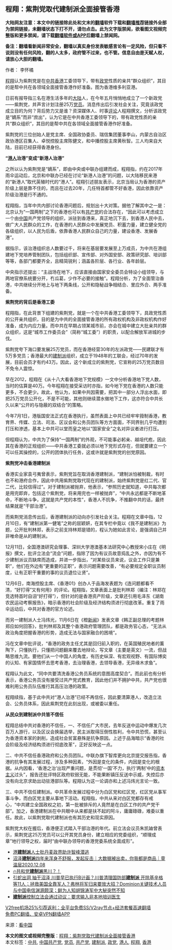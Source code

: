  <h2>程翔：紫荆党取代建制派全面接管香港</h2> <p class="notice"><b>大陆网友注意：本文中的链接除此处和文末的<a href="https://github.com/bannedbook/fanqiang" >翻墙</a>软件下载和<a href="https://github.com/killgcd/justmysocks/blob/master/README.md">翻墙推荐</a>链接外全部为禁网链接，未翻墙状态下打不开，请勿点击。此为文字版禁闻，欲看图文视频完整版和更多禁闻，请下载<a href="https://github.com/bannedbook/fanqiang">翻墙软件或APP</a>后翻墙上禁闻网。</p><p>备注：翻墙看新闻非常安全，翻墙以真实身份发表敏感言论有一定风险，但只看不说则没有任何风险，翻的人太多，政府管不过来，也不管。信息自由是天赋人权，请放心大胆的翻墙。</b></p>  <div class="entry"> <p>作者： 李怀橘</p> <p id="conimg"><a href="https://www.bannedbook.org/bnews/tag/%e7%a8%8b%e7%bf%94/" class="st_tag internal_tag" rel="tag" title="标签 程翔 下的日志">程翔</a>认为紫荆党是在<a href="https://www.bannedbook.org/bnews/tag/%e4%b8%ad%e5%85%b1/" class="st_tag internal_tag" rel="tag" title="标签 中共 下的日志">中共</a><a href="https://www.bannedbook.org/bnews/tag/%e9%a6%99%e6%b8%af/" class="st_tag internal_tag" rel="tag" title="标签 香港 下的日志">香港</a>工委领导下，带有<a href="https://www.bannedbook.org/bnews/tag/%E6%94%BF%E5%85%9A/" class="st_tag internal_tag" rel="tag" title="标签 政党 下的日志">政党</a>性质的亲共“群众组织”，其目的是帮中共在各领域全面接管香港作好准备。图为香港维多利亚港。</p> <p>日前有报导指三名在港生活多年的<span class='wp_keywordlink_affiliate'><a href="https://www.bannedbook.org/" title="大陆" target="_blank">大陆</a></span>人，在今年五月悄悄地成立了一个新政党——紫荆党，并声言计划注册25万<a href="https://www.bannedbook.org/bnews/tag/%E5%85%9A%E5%91%98/" class="st_tag internal_tag" rel="tag" title="标签 党员 下的日志">党员</a>。消息传出后引发社会关注，究竟该政党成立目的为何？背后势力又是谁？资深媒体人、时事<span class='wp_keywordlink_affiliate'><a href="https://www.bannedbook.org/bnews/comments/" title="新闻评论" target="_blank">评论</a></span>人程翔撰文，分析该政党是“嫡系”而非“庶出”，认为它是在中共香港工委领导下的，带有政党性质的亲共“群众组织”，其目的是帮中共在各领域全面接管香港作好准备。</p> <p>紫荆党的三位创始人是党主席、全国政协委员、瑞信集团董事李山，内蒙古自治区政协港区召集人、卓悦控股主席陈健文，和中播控股主席黄秋智。三人均来自大陆，目前已经获得香港身份。</p> <p><strong>“<a href="https://www.bannedbook.org/bnews/tag/%e6%b8%af%e4%ba%ba/" class="st_tag internal_tag" rel="tag" title="标签 港人 下的日志">港人</a>治港”变成“新港人治港”</strong></p> <p>之所以认为紫荆党是“嫡系”，即由中央或中联办组建而成，程翔指，约在2017年雨伞运动后，北京和中联办已经在讨论“新港人治港”的问题，以大陆移民来港的“新港人”取代英殖时代的“港人”。程翔引述朋友表示，北京当局认为香港的资产阶级上层是靠不住的，而且在过去20年，几任特首都管不好香港，因此依靠资产阶级治港是行不通的。</p> <p>程翔指，当年中共内部讨论香港问题后，规划出十大对策。据他了解其中之一是：北京认为“一国两制”之下的香港也可以有<a href="https://www.bannedbook.org/bnews/tag/%e5%85%b1%e4%ba%a7%e5%85%9a/" class="st_tag internal_tag" rel="tag" title="标签 共产党 下的日志">共产党</a>的合法存在，“因此可以考虑成立一个由<span class='wp_keywordlink_affiliate'><a href="https://www.bannedbook.org/" title="中国" target="_blank">中国</a></span>共产党领导的组织，派驻到香港来，真正地沉下去，到香港人民中去，做广大人民群众的工作，在香港的人民群众中发展党员、积蓄力量，建立健全党的各级组织，以人民为后盾，依靠香港人民群众自己的力量，建设香港、发展香港”。</p>  <p>据指示，该治港组织总人数要过千，将来在基层要发展至上万成员，为中共在港组建地下党培养管制团队，包括组织部、宣传部、对外国安部、政策研究部、培训部等等，各部门都要齐全，且精简锐利；涵盖各阶层、各行业、各年龄层。</p> <p>中央指示还提出：“主战场在地下，应该直接由国家安全委员会特设小组领导，与两地官僚系统要分开，冇瓜葛，少作不必要的接触”。程翔分析，为了全面管治香港，中共继续分开地上与地下两条线，公开和隐秘战争相结合、里应外合、两手准备。</p> <p><strong>紫荆党的背后是香港工委</strong></p> <p>程翔指，在此背景下组建的紫荆党，就是一个在中共香港工委领导下，具政党性质的公开亲共组织，目的是为中共的全面接管香港的所有政权机构及非政权机构作好准备，成为内应力量。而中共在早期占领某城市前，亦会在城中建立大批亲共的群众组织，这是“城市工作委员会”（简称“城工委”）的职责，以配合解放军进城的步伐。</p> <p>紫荆党夸下海口要发展25万党员，而在香港经营30年的左派政党——民建联才有5万多党员；香港最大的<a href="https://www.bannedbook.org/bnews/tag/%e5%bb%ba%e5%88%b6%e6%b4%be/" class="st_tag internal_tag" rel="tag" title="标签 建制派 下的日志">建制派</a>组织，成立于1948年的工联会，经过70年的发展，目前会员才有约43万。因此，这个新成立的紫荆党，它宣称的25万党员数目不免令人震惊。</p> <p>早在2012，程翔在《从十八大看香港地下党规模》一文中分析香港地下党人数，当时的估算是40万。今年程翔在接受采访时亦指，如今地下党在香港的人数只能更多，不会更少。故此，他认为，如果中共因需要，把其中一部分人浮出水面，即把25万党员公开化，不是不可能，其他则继续潜水做地下工作，这亦符合中共长久以来“公开的与隐蔽的双结合”的策略。</p> <p>今年7月1日，港版国安法正式在香港执行，虽然表面上中共已经牢牢箝制香港，教育界、传媒、立法、司法、区议会和公务员团队等方方面面，不同界别几乎均遭到打压和渗透，基本上中共可以堂而皇之地以“国家安全”之名对异议者进行打压。</p>  <p>但程翔认为，中共为了保持“一国两制”的外观，不可能事必躬亲、越俎代庖，因此其在香港的正规组织——中共香港工委就必须以地下党形式存在，但就要建立一个可以任其操控的，公开的团体执行任务，这或许就是紫荆党的创党原因。</p> <p><strong>紫荆党冲击香港建制派</strong></p> <p>香港实业家袁弓夷曾表示，紫荆党旨在取消香港建制派，“建制派怕被制裁，有时也不和港府合作，因此中共用紫荆党取代现在的建制派，始终紫荆党是红二代、官二代，比较信得过”。对于建制派被抛弃，他表示，“参照历史就知道，中共每次都是用完即弃，包括这个紫荆党，将来用完也一样被抛弃”，“中共永远都是不断地革命，不断地斗争，这就是共产党的本性”，香港人不抗争，不推翻中共的话，最终结果就是“干部治港”。</p> <p>而紫荆党消息传出后，香港建制派的动向亦引发社会关注。程翔在文章中指，12月10日，有“建制派第一健笔”之称的屈颖妍，在其专栏中竟以《我不是建制派》为题，公开批判林郑，表示之前支持林郑是错的，程认为她如此言论，是强调自己并非唯命是从的建制派。</p> <p>12月11日，全国港澳研究会理事、深圳大学港澳基本法研究中心教授宋小庄在《明报》撰文，批评立法会“流会”问题，指除了因为有议员故意捣乱之外，亦因为有不少建制派议员缺席而造成，并进一步指出，“对某些议员来说，议会工作只是兼职”，他们在外边有“更重要的正职”，表示问题需要改善，“有必要规定全职议员制度，让有正职干重要的事的议员退位让贤”。</p> <p>12月6日，南海控股主席、《香港01》创办人于品海发表题为《连问题都看不清，“好打得”又有何用》的评论。程翔指，文章表面上是批判林郑（编注：林郑在竞选特首时自诩“好打得”），但针对的是香港资产阶级，文章还引用毛泽东《湖南农民运动考察报告》，暗示香港的社会阶级及经济结构须进行彻底改革。重复了雨伞运动后，中共对香港的官方论述。</p> <p>而另一建制派人士冯炜光，11月6日在《橙<span class='wp_keywordlink_affiliate'><a href="https://www.bannedbook.org/" title="新闻">新闻</a></span>》发表文章《韩正副总理的考题林郑应如何回答》，批判林郑及其整个香港政府管理团队，都是政务官心态，“无法从政治角度把握香港的形势，造成无法与国家融合的困境”。</p>  <p>冯在文章中批评说，“香港的政务主任尤其是回归前入职的，在英国殖民地者的薰陶下，只懂执行，只懂把问题翻来覆去地辩论，写文章（主要是英文）一流，但战略思维九流。要他们从一个中国人的角度，有历史纵深、有宏观视野、有国际博奕的认知、有家国情怀去思考香港，去治理香港，去领导香港，无异缘木求鱼”。</p> <p>程翔认为此文，“同中共要清洗香港公务员系统的意图高度契合”。而此前也有分析表示，香港公务员没有接受过共产党式教育，因此他们并不拥护中共，共产党也很难利用公务员队伍推行其高压治港的政策。</p> <p>程翔续指，基于此中共对“港人治港”已经不再信任，因此要清算港人，改造立法会、公务员体系，因此紫荆党在此刻出现，或被委以重任。</p> <p><strong>从民众到建制派中共皆不信任</strong></p> <p>程翔总结中共对香港的不信任，一、不信任广大市民，去年反送中运动中爆发几次百万人游行，以及区议会换届选举，民主派取得压倒性胜利，令中共恐慌，甚至认为香港资本家的剥削，造成社会贫富悬殊是抗争原因。上述于品海暗示“香港的社会阶级及经济结构须进行彻底改革”，正好反映这一点。</p> <p>二、中共不信任香港政府和公务员团队。中联办旗下智库更向北京提交报告指，香港的抗争有其发展过程，涉及多种因素，“外因是变化的条件，内因是变化的根据。从内因看，‘香港之治’出现严重问题，是贯彻‘一国’不力，执行‘两制’中的<span class='wp_keywordlink'><a href="https://www.bannedbook.org/forum2/topic920.html" title="资本主义与自由" target="_blank">资本主义</a></span>过头”，报告还批评特区政府软弱无能，不能果断镇压反送中示威，失控后亦没有向北京求助出动驻港部队等。程翔认为这一论调亦和上述冯炜光言论一致。</p> <p>三、中共不信任建制派。中共革命发展过程中分为白区党和红区党，红区党从事军事斗争，而白区党主要从事地下活动。程翔指，中共从来对白区党都存有戒心，“中共建立全国政权之初，第一批被排斥的人竟然是在白区工作的共产党干部”。加之，香港建制派在中共眼中从来都是扶不起的阿斗，庸庸碌碌，难委以重任。故此，以紫荆党取代建制派也有其历史和现实原因。</p>  <p>紫荆党大权在握后，香港便正式踏入干部治港的年代。前立法会议员朱凯廸曾表示，紫荆党这25万党员可以公开其党员身份，建立相应的党委组织，“顺理成章”地行领导之权，届时“由中联办领导的香港党委系统全面成形”。</p> <ul class='op-related-articles' title='相关阅读'> <li><a href='https://www.bannedbook.org/bnews/baitai/20201209/1444835.html' target='_blank'>港<b>建制派</b>人士批丹麦政界助许智峰潜逃</a></li> <li><a href='https://www.bannedbook.org/bnews/taiwannews/20201208/1444244.html' target='_blank'>沼泽<b>建制派</b>四年来浑身不舒服，发起反击｜大数据被出卖，你我都是商品｜童温层2020.12.08</a></li> <li><a href='https://www.bannedbook.org/bnews/bannedvideo/20201204/1441986.html' target='_blank'>🔥共和党<b>建制派</b>黑川？！</a></li> <li><a href='https://www.bannedbook.org/bnews/bannedvideo/20201128/1438674.html' target='_blank'>引蛇出洞 抽干沼泽 川普早已执行B计画？川普清理国防部<b>建制派</b> 开除基辛格等11人；拯救美国全靠军人？弗林将军归来要放大招？Dominion关键技术人员与中国电信渊源颇深；鲜为人知胡锦涛军中大秘突然不知</a></li> <li><a href='https://www.bannedbook.org/bnews/headline/20201118/1432979.html' target='_blank'><b>建制派</b>控制立法会通过动议：要求输入非本地培训医生</a></li> </ul> <p class="texttj"> <a href="https://www.bannedbook.org/forum23/topic22702.html" target="_blank">V2free机场25%引荐返利：全平台免费SS/V2ray节点+经济套餐高速翻墙</a><br/> <a href="https://github.com/bannedbook/fanqiang/wiki/%E7%A6%81%E9%97%BB%E7%BD%91%E5%AE%89%E5%8D%93%E7%BF%BB%E5%A2%99%E6%96%B0%E9%97%BBAPP" target="_blank">免费PC翻墙、安卓VPN翻墙APP</a></p><p> 来源：<span class='wp_keywordlink_affiliate'><a href="https://www.secretchina.com/" title="看中国" target="_blank">看中国</a></span> </p><a name='sharetosocial'></a>       <div><b>本文的图文或视频完整版</b>：<a href='https://www.bannedbook.org/bnews/comments/20201216/1448478.html'>程翔：紫荆党取代建制派全面接管香港</a></div>  </div><!--END ENTRY--> <div class="postfooter"> <div>本文标签：<a href="https://www.bannedbook.org/bnews/tag/%e4%b8%ad%e5%85%b1/" rel="tag">中共</a>, <a href="https://www.bannedbook.org/bnews/tag/%e4%b8%ad%e5%9b%bd%e5%85%b1%e4%ba%a7%e5%85%9a/" rel="tag">中国共产党</a>, <a href="https://www.bannedbook.org/bnews/tag/%E5%85%9A%E5%91%98/" rel="tag">党员</a>, <a href="https://www.bannedbook.org/bnews/tag/%e5%85%b1%e4%ba%a7%e5%85%9a/" rel="tag">共产党</a>, <a href="https://www.bannedbook.org/bnews/tag/%e5%bb%ba%e5%88%b6%e6%b4%be/" rel="tag">建制派</a>, <a href="https://www.bannedbook.org/bnews/tag/%E6%94%BF%E5%85%9A/" rel="tag">政党</a>, <a href="https://www.bannedbook.org/bnews/tag/%e6%b8%af%e4%ba%ba/" rel="tag">港人</a>, <a href="https://www.bannedbook.org/bnews/tag/%e7%a8%8b%e7%bf%94/" rel="tag">程翔</a>, <a href="https://www.bannedbook.org/bnews/tag/%e9%a6%99%e6%b8%af/" rel="tag">香港</a></div>  </div><!--END POSTFOOTER--> 